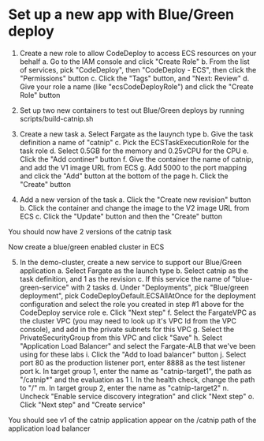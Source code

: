 # Set up a new app with Blue/Green deploy

1. Create a new role to allow CodeDeploy to access ECS resources on your behalf
  a. Go to the IAM console and click "Create Role"
  b. From the list of services, pick "CodeDeploy", then "CodeDeploy - ECS", then click the "Permissions" button
  c. Click the "Tags" button, and "Next: Review"
  d. Give your role a name (like "ecsCodeDeployRole") and click the "Create Role" button
  
2. Set up two new containers to test out Blue/Green deploys by running scripts/build-catnip.sh

3. Create a new task
  a. Select Fargate as the lauynch type
  b. Give the task definition a name of "catnip"
  c. Pick the ECSTaskExecutionRole for the task role
  d. Select 0.5GB for the memory and 0.25vCPU for the CPU
  e. Click the "Add continer" button
  f. Give the container the name of catnip, and add the V1 image URL from ECS
  g. Add 5000 to the port mapping and click the "Add" button at the bottom of the page
  h. Click the "Create" button

4. Add a new version of the task
  a. Click the "Create new revision" button
  b. Click the container and change the image to the V2 image URL from ECS
  c. Click the "Update" button and then the "Create" button

You should now have 2 versions of the catnip task
  
Now create a blue/green enabled cluster in ECS

5. In the demo-cluster, create a new service to support our Blue/Green application 
a. Select Fargate as the launch type
b. Select catnip as the task definition, and 1 as the revision 
c. If this service the name of "blue-green-service" with 2 tasks
d. Under "Deployments", pick "Blue/green deployment", pick CodeDeployDefault.ECSAllAtOnce for the deployment configuration and select the role you created in step #1 above for the CodeDeploy service role
e. Click "Next step"
f. Select the FargateVPC as the cluster VPC (you may need to look up it's VPC Id from the VPC console), and add in the private subnets for this VPC
g. Select the PrivateSecurityGroup from this VPC and click "Save"
h. Select "Application Load Balancer" and select the Fargate-ALB that we've been using for these labs
i. Click the "Add to load balancer" button
j. Select port 80 as the production listener port, enter 8888 as the test listener port
k. In target group 1, enter the name as "catnip-target1", the path as "/catnip*" and the evaluation as 1
l. In the health check, change the path to "/"
m. In target group 2, enter the name as "catnip-target2"
n. Uncheck "Enable service discovery integration" and click "Next step"
o. Click "Next step" and "Create service"
  
You should see v1 of the catnip application appear on the /catnip path of the application load balancer
